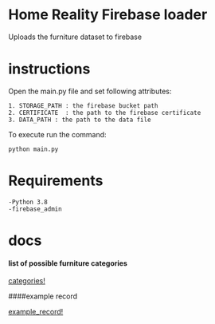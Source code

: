 # Home Reality Firebase loader
Uploads the furniture dataset to firebase

# instructions
Open the main.py file and set following attributes:

    1. STORAGE_PATH : the firebase bucket path
    2. CERTIFICATE  : the path to the firebase certificate
    3. DATA_PATH : the path to the data file
    
To execute run the command:


``
python main.py
``

# Requirements
    -Python 3.8
    -firebase_admin
# docs

#### list of possible furniture categories
[categories!](categories)

####example record

[example_record!](record_template.json)

    
